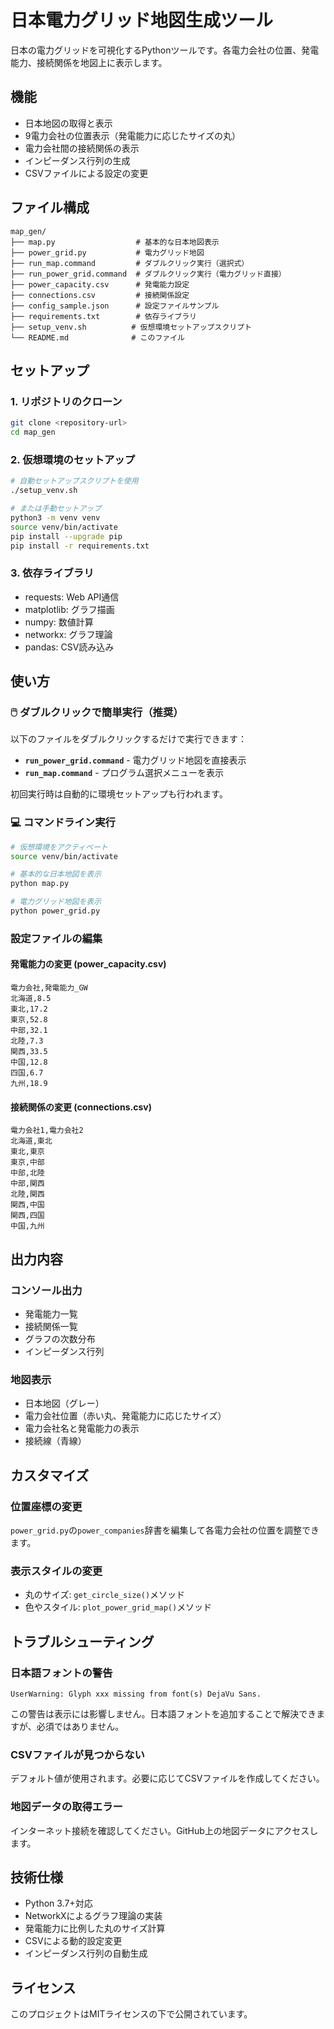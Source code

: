 # 日本電力グリッド地図生成ツール

日本の電力グリッドを可視化するPythonツールです。各電力会社の位置、発電能力、接続関係を地図上に表示します。

## 機能

- 日本地図の取得と表示
- 9電力会社の位置表示（発電能力に応じたサイズの丸）
- 電力会社間の接続関係の表示
- インピーダンス行列の生成
- CSVファイルによる設定の変更

## ファイル構成

```
map_gen/
├── map.py                  # 基本的な日本地図表示
├── power_grid.py           # 電力グリッド地図
├── run_map.command         # ダブルクリック実行（選択式）
├── run_power_grid.command  # ダブルクリック実行（電力グリッド直接）
├── power_capacity.csv      # 発電能力設定
├── connections.csv         # 接続関係設定
├── config_sample.json      # 設定ファイルサンプル
├── requirements.txt        # 依存ライブラリ
├── setup_venv.sh          # 仮想環境セットアップスクリプト
└── README.md              # このファイル
```

## セットアップ

### 1. リポジトリのクローン
```bash
git clone <repository-url>
cd map_gen
```

### 2. 仮想環境のセットアップ
```bash
# 自動セットアップスクリプトを使用
./setup_venv.sh

# または手動セットアップ
python3 -m venv venv
source venv/bin/activate
pip install --upgrade pip
pip install -r requirements.txt
```

### 3. 依存ライブラリ
- requests: Web API通信
- matplotlib: グラフ描画
- numpy: 数値計算
- networkx: グラフ理論
- pandas: CSV読み込み

## 使い方

### 🖱️ ダブルクリックで簡単実行（推奨）

以下のファイルをダブルクリックするだけで実行できます：

- **`run_power_grid.command`** - 電力グリッド地図を直接表示
- **`run_map.command`** - プログラム選択メニューを表示

初回実行時は自動的に環境セットアップも行われます。

### 💻 コマンドライン実行

```bash
# 仮想環境をアクティベート
source venv/bin/activate

# 基本的な日本地図を表示
python map.py

# 電力グリッド地図を表示
python power_grid.py
```

### 設定ファイルの編集

#### 発電能力の変更 (power_capacity.csv)
```csv
電力会社,発電能力_GW
北海道,8.5
東北,17.2
東京,52.8
中部,32.1
北陸,7.3
関西,33.5
中国,12.8
四国,6.7
九州,18.9
```

#### 接続関係の変更 (connections.csv)
```csv
電力会社1,電力会社2
北海道,東北
東北,東京
東京,中部
中部,北陸
中部,関西
北陸,関西
関西,中国
関西,四国
中国,九州
```

## 出力内容

### コンソール出力
- 発電能力一覧
- 接続関係一覧
- グラフの次数分布
- インピーダンス行列

### 地図表示
- 日本地図（グレー）
- 電力会社位置（赤い丸、発電能力に応じたサイズ）
- 電力会社名と発電能力の表示
- 接続線（青線）

## カスタマイズ

### 位置座標の変更
`power_grid.py`の`power_companies`辞書を編集して各電力会社の位置を調整できます。

### 表示スタイルの変更
- 丸のサイズ: `get_circle_size()`メソッド
- 色やスタイル: `plot_power_grid_map()`メソッド

## トラブルシューティング

### 日本語フォントの警告
```
UserWarning: Glyph xxx missing from font(s) DejaVu Sans.
```
この警告は表示には影響しません。日本語フォントを追加することで解決できますが、必須ではありません。

### CSVファイルが見つからない
デフォルト値が使用されます。必要に応じてCSVファイルを作成してください。

### 地図データの取得エラー
インターネット接続を確認してください。GitHub上の地図データにアクセスします。

## 技術仕様

- Python 3.7+対応
- NetworkXによるグラフ理論の実装
- 発電能力に比例した丸のサイズ計算
- CSVによる動的設定変更
- インピーダンス行列の自動生成

## ライセンス

このプロジェクトはMITライセンスの下で公開されています。